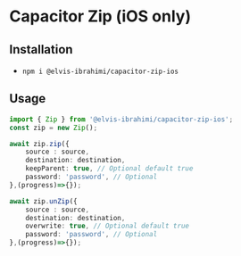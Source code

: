 # Capacitor Zip (iOS only)

## Installation

- `npm i @elvis-ibrahimi/capacitor-zip-ios`

## Usage

```ts
import { Zip } from '@elvis-ibrahimi/capacitor-zip-ios';
const zip = new Zip();

await zip.zip({
    source : source,
    destination: destination,
    keepParent: true, // Optional default true
    password: 'password', // Optional
},(progress)=>{});

await zip.unZip({
    source : source,
    destination: destination,
    overwrite: true, // Optional default true
    password: 'password', // Optional
},(progress)=>{});

